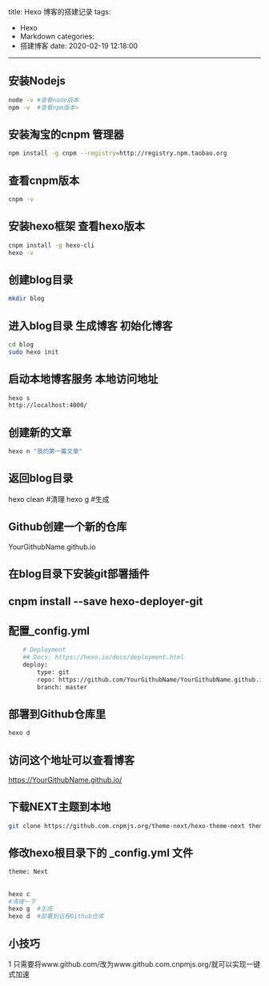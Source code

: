 title: Hexo 博客的搭建记录
tags:
  - Hexo
  - Markdown
categories:
  - 搭建博客
date: 2020-02-19 12:18:00
---

## 安装Nodejs
```bash
node -v	#查看node版本
npm -v	#查看npm版本>
```
<!--more-->
## 安装淘宝的cnpm 管理器
```bash
npm install -g cnpm --registry=http://registry.npm.taobao.org	
```

## 查看cnpm版本
```bash
cnpm -v
```	
## 安装hexo框架 查看hexo版本
```bash
cnpm install -g hexo-cli
hexo -v	
```
## 创建blog目录
```bash
mkdir blog	   
```                       
## 进入blog目录 生成博客 初始化博客
```bash
cd blog	
sudo hexo init 
```
## 启动本地博客服务 本地访问地址
```bash
hexo s	
http://localhost:4000/	
```
## 创建新的文章 
```bash
hexo n "我的第一篇文章"
```
## 返回blog目录
hexo clean #清理
hexo g #生成
## Github创建一个新的仓库 
YourGithubName.github.io
## 在blog目录下安装git部署插件
cnpm install --save hexo-deployer-git 
----
## 配置_config.yml 
```bash
	# Deployment
	## Docs: https://hexo.io/docs/deployment.html
	deploy:
  		type: git
 		repo: https://github.com/YourGithubName/YourGithubName.github.io.git
  		branch: master
```

## 部署到Github仓库里
```bash
hexo d	
```
## 访问这个地址可以查看博客
<https://YourGithubName.github.io/>
## 下载NEXT主题到本地
```bash
git clone https://github.com.cnpmjs.org/theme-next/hexo-theme-next themes/next 
```
## 修改hexo根目录下的 _config.yml 文件 
```bash 
theme: Next
```
##
```bash
hexo c	
#清理一下
hexo g	#生成
hexo d	#部署到远程Github仓库
```
## 小技巧
1 只需要将www.github.com/改为www.github.com.cnpmjs.org/就可以实现一键式加速